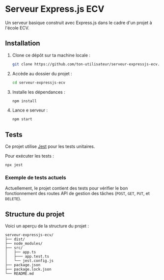 # Serveur Express.js ECV

Un serveur basique construit avec Express.js dans le cadre d'un projet à l'école ECV.

## Installation

1. Clone ce dépôt sur ta machine locale :

   ```bash
   git clone https://github.com/ton-utilisateur/serveur-expressjs-ecv.git
   ```

2. Accède au dossier du projet :

   ```bash
   cd serveur-expressjs-ecv
   ```

3. Installe les dépendances :

   ```bash
   npm install
   ```

4. Lance e serveur :

   ```bash
   npm start
   ```

## Tests

Ce projet utilise [Jest](https://jestjs.io/) pour les tests unitaires.

Pour exécuter les tests :

```bash
npx jest
```

### Exemple de tests actuels

Actuellement, le projet contient des tests pour vérifier le bon fonctionnement des routes API de gestion des tâches (`POST`, `GET`, `PUT`, et `DELETE`).

## Structure du projet

Voici un aperçu de la structure du projet :

```plaintext
serveur-expressjs-ecv/
├── dist/
├── node_modules/
├── src/
│   ├── app.ts
│   ├─── app.test.ts          
│   └── jest.config.js 
├── package.json
├── package.lock.json
└── README.md
```